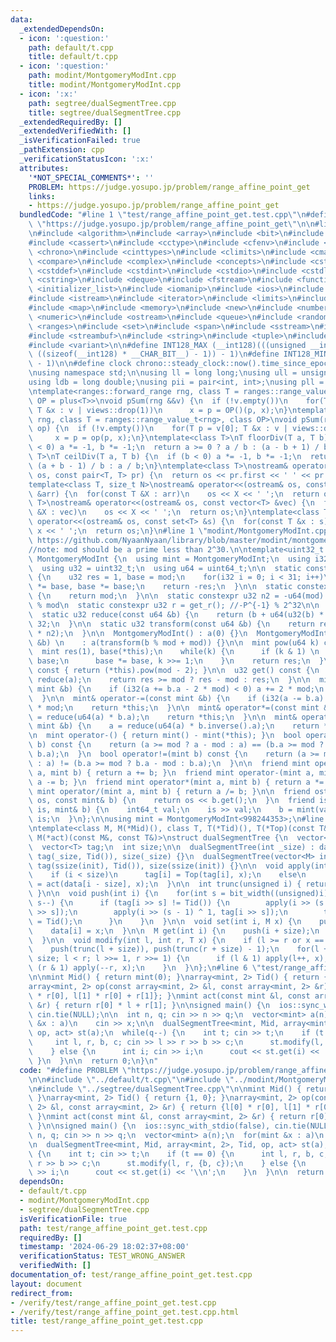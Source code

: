 ```yaml
---
data:
  _extendedDependsOn:
  - icon: ':question:'
    path: default/t.cpp
    title: default/t.cpp
  - icon: ':question:'
    path: modint/MontgomeryModInt.cpp
    title: modint/MontgomeryModInt.cpp
  - icon: ':x:'
    path: segtree/dualSegmentTree.cpp
    title: segtree/dualSegmentTree.cpp
  _extendedRequiredBy: []
  _extendedVerifiedWith: []
  _isVerificationFailed: true
  _pathExtension: cpp
  _verificationStatusIcon: ':x:'
  attributes:
    '*NOT_SPECIAL_COMMENTS*': ''
    PROBLEM: https://judge.yosupo.jp/problem/range_affine_point_get
    links:
    - https://judge.yosupo.jp/problem/range_affine_point_get
  bundledCode: "#line 1 \"test/range_affine_point_get.test.cpp\"\n#define PROBLEM\
    \ \"https://judge.yosupo.jp/problem/range_affine_point_get\"\n\n#line 1 \"default/t.cpp\"\
    \n#include <algorithm>\n#include <array>\n#include <bit>\n#include <bitset>\n\
    #include <cassert>\n#include <cctype>\n#include <cfenv>\n#include <cfloat>\n#include\
    \ <chrono>\n#include <cinttypes>\n#include <climits>\n#include <cmath>\n#include\
    \ <compare>\n#include <complex>\n#include <concepts>\n#include <cstdarg>\n#include\
    \ <cstddef>\n#include <cstdint>\n#include <cstdio>\n#include <cstdlib>\n#include\
    \ <cstring>\n#include <deque>\n#include <fstream>\n#include <functional>\n#include\
    \ <initializer_list>\n#include <iomanip>\n#include <ios>\n#include <iostream>\n\
    #include <istream>\n#include <iterator>\n#include <limits>\n#include <list>\n\
    #include <map>\n#include <memory>\n#include <new>\n#include <numbers>\n#include\
    \ <numeric>\n#include <ostream>\n#include <queue>\n#include <random>\n#include\
    \ <ranges>\n#include <set>\n#include <span>\n#include <sstream>\n#include <stack>\n\
    #include <streambuf>\n#include <string>\n#include <tuple>\n#include <type_traits>\n\
    #include <variant>\n\n#define INT128_MAX (__int128)(((unsigned __int128) 1 <<\
    \ ((sizeof(__int128) * __CHAR_BIT__) - 1)) - 1)\n#define INT128_MIN (-INT128_MAX\
    \ - 1)\n\n#define clock chrono::steady_clock::now().time_since_epoch().count()\n\
    \nusing namespace std;\n\nusing ll = long long;\nusing ull = unsigned long long;\n\
    using ldb = long double;\nusing pii = pair<int, int>;\nusing pll = pair<ll, ll>;\n\
    \ntemplate<ranges::forward_range rng, class T = ranges::range_value_t<rng>, class\
    \ OP = plus<T>>\nvoid pSum(rng &&v) {\n  if (!v.empty())\n    for(T p = v[0];\
    \ T &x : v | views::drop(1))\n      x = p = OP()(p, x);\n}\ntemplate<ranges::forward_range\
    \ rng, class T = ranges::range_value_t<rng>, class OP>\nvoid pSum(rng &&v, OP\
    \ op) {\n  if (!v.empty())\n    for(T p = v[0]; T &x : v | views::drop(1))\n \
    \     x = p = op(p, x);\n}\ntemplate<class T>\nT floorDiv(T a, T b) {\n  if (b\
    \ < 0) a *= -1, b *= -1;\n  return a >= 0 ? a / b : (a - b + 1) / b;\n}\ntemplate<class\
    \ T>\nT ceilDiv(T a, T b) {\n  if (b < 0) a *= -1, b *= -1;\n  return a >= 0 ?\
    \ (a + b - 1) / b : a / b;\n}\ntemplate<class T>\nostream& operator<<(ostream&\
    \ os, const pair<T, T> pr) {\n  return os << pr.first << ' ' << pr.second;\n}\n\
    template<class T, size_t N>\nostream& operator<<(ostream& os, const array<T, N>\
    \ &arr) {\n  for(const T &X : arr)\n    os << X << ' ';\n  return os;\n}\ntemplate<class\
    \ T>\nostream& operator<<(ostream& os, const vector<T> &vec) {\n  for(const T\
    \ &X : vec)\n    os << X << ' ';\n  return os;\n}\ntemplate<class T>\nostream&\
    \ operator<<(ostream& os, const set<T> &s) {\n  for(const T &x : s)\n    os <<\
    \ x << ' ';\n  return os;\n}\n#line 1 \"modint/MontgomeryModInt.cpp\"\n//reference:\
    \ https://github.com/NyaanNyaan/library/blob/master/modint/montgomery-modint.hpp#L10\n\
    //note: mod should be a prime less than 2^30.\n\ntemplate<uint32_t mod>\nstruct\
    \ MontgomeryModInt {\n  using mint = MontgomeryModInt;\n  using i32 = int32_t;\n\
    \  using u32 = uint32_t;\n  using u64 = uint64_t;\n\n  static constexpr u32 get_r()\
    \ {\n    u32 res = 1, base = mod;\n    for(i32 i = 0; i < 31; i++)\n      res\
    \ *= base, base *= base;\n    return -res;\n  }\n\n  static constexpr u32 get_mod()\
    \ {\n    return mod;\n  }\n\n  static constexpr u32 n2 = -u64(mod) % mod; //2^64\
    \ % mod\n  static constexpr u32 r = get_r(); //-P^{-1} % 2^32\n\n  u32 a;\n\n\
    \  static u32 reduce(const u64 &b) {\n    return (b + u64(u32(b) * r) * mod) >>\
    \ 32;\n  }\n\n  static u32 transform(const u64 &b) {\n    return reduce(u64(b)\
    \ * n2);\n  }\n\n  MontgomeryModInt() : a(0) {}\n  MontgomeryModInt(const int64_t\
    \ &b) \n    : a(transform(b % mod + mod)) {}\n\n  mint pow(u64 k) const {\n  \
    \  mint res(1), base(*this);\n    while(k) {\n      if (k & 1) \n        res *=\
    \ base;\n      base *= base, k >>= 1;\n    }\n    return res;\n  }\n\n  mint inverse()\
    \ const { return (*this).pow(mod - 2); }\n\n  u32 get() const {\n    u32 res =\
    \ reduce(a);\n    return res >= mod ? res - mod : res;\n  }\n\n  mint& operator+=(const\
    \ mint &b) {\n    if (i32(a += b.a - 2 * mod) < 0) a += 2 * mod;\n    return *this;\n\
    \  }\n\n  mint& operator-=(const mint &b) {\n    if (i32(a -= b.a) < 0) a += 2\
    \ * mod;\n    return *this;\n  }\n\n  mint& operator*=(const mint &b) {\n    a\
    \ = reduce(u64(a) * b.a);\n    return *this;\n  }\n\n  mint& operator/=(const\
    \ mint &b) {\n    a = reduce(u64(a) * b.inverse().a);\n    return *this;\n  }\n\
    \n  mint operator-() { return mint() - mint(*this); }\n  bool operator==(mint\
    \ b) const {\n    return (a >= mod ? a - mod : a) == (b.a >= mod ? b.a - mod :\
    \ b.a);\n  }\n  bool operator!=(mint b) const {\n    return (a >= mod ? a - mod\
    \ : a) != (b.a >= mod ? b.a - mod : b.a);\n  }\n\n  friend mint operator+(mint\
    \ a, mint b) { return a += b; }\n  friend mint operator-(mint a, mint b) { return\
    \ a -= b; }\n  friend mint operator*(mint a, mint b) { return a *= b; }\n  friend\
    \ mint operator/(mint a, mint b) { return a /= b; }\n\n  friend ostream& operator<<(ostream&\
    \ os, const mint& b) {\n    return os << b.get();\n  }\n  friend istream& operator>>(istream&\
    \ is, mint& b) {\n    int64_t val;\n    is >> val;\n    b = mint(val);\n    return\
    \ is;\n  }\n};\n\nusing mint = MontgomeryModInt<998244353>;\n#line 1 \"segtree/dualSegmentTree.cpp\"\
    \ntemplate<class M, M(*Mid)(), class T, T(*Tid)(), T(*Top)(const T&, const T&),\
    \ M(*act)(const M&, const T&)>\nstruct dualSegmentTree {\n  vector<M> data;\n\
    \  vector<T> tag;\n  int size;\n\n  dualSegmentTree(int _size) : data(_size, Mid()),\
    \ tag(_size, Tid()), size(_size) {}\n  dualSegmentTree(vector<M> init) : data(init),\
    \ tag(ssize(init), Tid()), size(ssize(init)) {}\n\n  void apply(int i, T x) {\n\
    \    if (i < size)\n      tag[i] = Top(tag[i], x);\n    else\n      data[i - size]\
    \ = act(data[i - size], x);\n  }\n\n  int trunc(unsigned i) { return i >> countr_zero(i);\
    \ }\n\n  void push(int i) {\n    for(int s = bit_width((unsigned)i) - 1; s > 0;\
    \ s--) {\n      if (tag[i >> s] != Tid()) {\n        apply(i >> (s - 1), tag[i\
    \ >> s]);\n        apply(i >> (s - 1) ^ 1, tag[i >> s]);\n        tag[i >> s]\
    \ = Tid();\n      }\n    }\n  }\n\n  void set(int i, M x) {\n    push(i + size);\n\
    \    data[i] = x;\n  }\n\n  M get(int i) {\n    push(i + size);\n    return data[i];\n\
    \  }\n\n  void modify(int l, int r, T x) {\n    if (l >= r or x == Tid()) return;\n\
    \    push(trunc(l + size)), push(trunc(r + size) - 1);\n    for(l += size, r +=\
    \ size; l < r; l >>= 1, r >>= 1) {\n      if (l & 1) apply(l++, x);\n      if\
    \ (r & 1) apply(--r, x);\n    }\n  }\n};\n#line 6 \"test/range_affine_point_get.test.cpp\"\
    \n\nmint Mid() { return mint(0); }\narray<mint, 2> Tid() { return {1, 0}; }\n\
    array<mint, 2> op(const array<mint, 2> &l, const array<mint, 2> &r) { return {l[0]\
    \ * r[0], l[1] * r[0] + r[1]}; }\nmint act(const mint &l, const array<mint, 2>\
    \ &r) { return r[0] * l + r[1]; }\n\nsigned main() {\n  ios::sync_with_stdio(false),\
    \ cin.tie(NULL);\n\n  int n, q; cin >> n >> q;\n  vector<mint> a(n);\n  for(mint\
    \ &x : a)\n    cin >> x;\n\n  dualSegmentTree<mint, Mid, array<mint, 2>, Tid,\
    \ op, act> st(a);\n  while(q--) {\n    int t; cin >> t;\n    if (t == 0) {\n \
    \     int l, r, b, c; cin >> l >> r >> b >> c;\n      st.modify(l, r, {b, c});\n\
    \    } else {\n      int i; cin >> i;\n      cout << st.get(i) << '\\n';\n   \
    \ }\n  }\n\n  return 0;\n}\n"
  code: "#define PROBLEM \"https://judge.yosupo.jp/problem/range_affine_point_get\"\
    \n\n#include \"../default/t.cpp\"\n#include \"../modint/MontgomeryModInt.cpp\"\
    \n#include \"../segtree/dualSegmentTree.cpp\"\n\nmint Mid() { return mint(0);\
    \ }\narray<mint, 2> Tid() { return {1, 0}; }\narray<mint, 2> op(const array<mint,\
    \ 2> &l, const array<mint, 2> &r) { return {l[0] * r[0], l[1] * r[0] + r[1]};\
    \ }\nmint act(const mint &l, const array<mint, 2> &r) { return r[0] * l + r[1];\
    \ }\n\nsigned main() {\n  ios::sync_with_stdio(false), cin.tie(NULL);\n\n  int\
    \ n, q; cin >> n >> q;\n  vector<mint> a(n);\n  for(mint &x : a)\n    cin >> x;\n\
    \n  dualSegmentTree<mint, Mid, array<mint, 2>, Tid, op, act> st(a);\n  while(q--)\
    \ {\n    int t; cin >> t;\n    if (t == 0) {\n      int l, r, b, c; cin >> l >>\
    \ r >> b >> c;\n      st.modify(l, r, {b, c});\n    } else {\n      int i; cin\
    \ >> i;\n      cout << st.get(i) << '\\n';\n    }\n  }\n\n  return 0;\n}\n"
  dependsOn:
  - default/t.cpp
  - modint/MontgomeryModInt.cpp
  - segtree/dualSegmentTree.cpp
  isVerificationFile: true
  path: test/range_affine_point_get.test.cpp
  requiredBy: []
  timestamp: '2024-06-29 18:02:37+08:00'
  verificationStatus: TEST_WRONG_ANSWER
  verifiedWith: []
documentation_of: test/range_affine_point_get.test.cpp
layout: document
redirect_from:
- /verify/test/range_affine_point_get.test.cpp
- /verify/test/range_affine_point_get.test.cpp.html
title: test/range_affine_point_get.test.cpp
---
```

